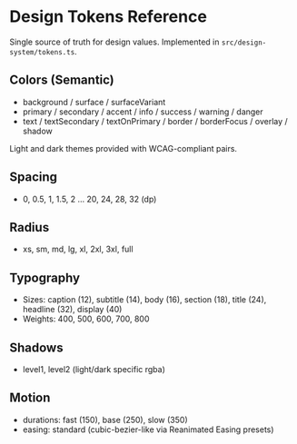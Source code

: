 # Design Tokens Reference

Single source of truth for design values. Implemented in
`src/design-system/tokens.ts`.

## Colors (Semantic)

- background / surface / surfaceVariant
- primary / secondary / accent / info / success / warning / danger
- text / textSecondary / textOnPrimary / border / borderFocus / overlay / shadow

Light and dark themes provided with WCAG-compliant pairs.

## Spacing

- 0, 0.5, 1, 1.5, 2 … 20, 24, 28, 32 (dp)

## Radius

- xs, sm, md, lg, xl, 2xl, 3xl, full

## Typography

- Sizes: caption (12), subtitle (14), body (16), section (18), title (24),
  headline (32), display (40)
- Weights: 400, 500, 600, 700, 800

## Shadows

- level1, level2 (light/dark specific rgba)

## Motion

- durations: fast (150), base (250), slow (350)
- easing: standard (cubic-bezier-like via Reanimated Easing presets)
